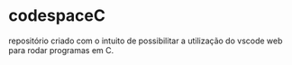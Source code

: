 # codespaceC
repositório criado com o intuito de possibilitar a utilização do vscode web para rodar programas em C.
